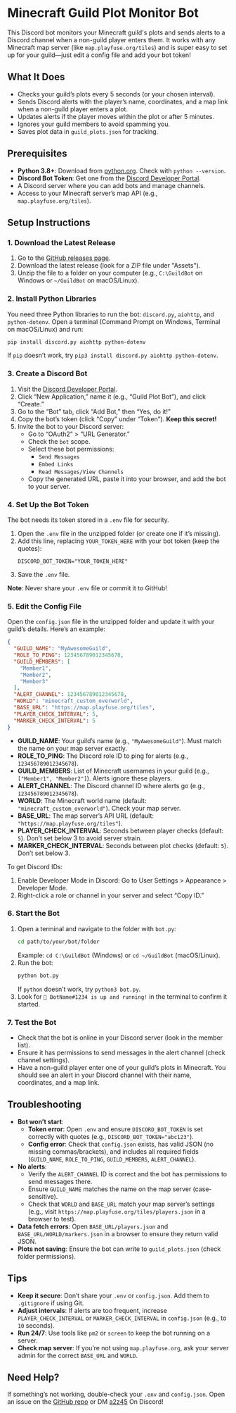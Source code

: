 # Minecraft Guild Plot Monitor Bot

This Discord bot monitors your Minecraft guild's plots and sends alerts to a Discord channel when a non-guild player enters them. It works with any Minecraft map server (like `map.playfuse.org/tiles`) and is super easy to set up for your guild—just edit a config file and add your bot token!

## What It Does
- Checks your guild’s plots every 5 seconds (or your chosen interval).
- Sends Discord alerts with the player’s name, coordinates, and a map link when a non-guild player enters a plot.
- Updates alerts if the player moves within the plot or after 5 minutes.
- Ignores your guild members to avoid spamming you.
- Saves plot data in `guild_plots.json` for tracking.

## Prerequisites
- **Python 3.8+**: Download from [python.org](https://www.python.org/downloads/). Check with `python --version`.
- **Discord Bot Token**: Get one from the [Discord Developer Portal](https://discord.com/developers/applications).
- A Discord server where you can add bots and manage channels.
- Access to your Minecraft server’s map API (e.g., `map.playfuse.org/tiles`).

## Setup Instructions

### 1. Download the Latest Release
1. Go to the [GitHub releases page](https://github.com/a2z453/Playfuse-Conquest-Bot/releases).
2. Download the latest release (look for a ZIP file under "Assets").
3. Unzip the file to a folder on your computer (e.g., `C:\GuildBot` on Windows or `~/GuildBot` on macOS/Linux).

### 2. Install Python Libraries
You need three Python libraries to run the bot: `discord.py`, `aiohttp`, and `python-dotenv`. Open a terminal (Command Prompt on Windows, Terminal on macOS/Linux) and run:

```bash
pip install discord.py aiohttp python-dotenv
```

If `pip` doesn’t work, try `pip3 install discord.py aiohttp python-dotenv`.

### 3. Create a Discord Bot
1. Visit the [Discord Developer Portal](https://discord.com/developers/applications).
2. Click “New Application,” name it (e.g., “Guild Plot Bot”), and click “Create.”
3. Go to the “Bot” tab, click “Add Bot,” then “Yes, do it!”
4. Copy the bot’s token (click “Copy” under “Token”). **Keep this secret!**
5. Invite the bot to your Discord server:
   - Go to “OAuth2” > “URL Generator.”
   - Check the `bot` scope.
   - Select these bot permissions:
     - `Send Messages`
     - `Embed Links`
     - `Read Messages/View Channels`
   - Copy the generated URL, paste it into your browser, and add the bot to your server.

### 4. Set Up the Bot Token
The bot needs its token stored in a `.env` file for security.
1. Open the `.env` file in the unzipped folder (or create one if it’s missing).
2. Add this line, replacing `YOUR_TOKEN_HERE` with your bot token (keep the quotes):
   ```
   DISCORD_BOT_TOKEN="YOUR_TOKEN_HERE"
   ```
3. Save the `.env` file.

**Note**: Never share your `.env` file or commit it to GitHub!

### 5. Edit the Config File
Open the `config.json` file in the unzipped folder and update it with your guild’s details. Here’s an example:

```json
{
  "GUILD_NAME": "MyAwesomeGuild",
  "ROLE_TO_PING": 123456789012345678,
  "GUILD_MEMBERS": [
    "Member1",
    "Member2",
    "Member3"
  ],
  "ALERT_CHANNEL": 123456789012345678,
  "WORLD": "minecraft_custom_overworld",
  "BASE_URL": "https://map.playfuse.org/tiles",
  "PLAYER_CHECK_INTERVAL": 5,
  "MARKER_CHECK_INTERVAL": 5
}
```

- **GUILD_NAME**: Your guild’s name (e.g., `"MyAwesomeGuild"`). Must match the name on your map server exactly.
- **ROLE_TO_PING**: The Discord role ID to ping for alerts (e.g., `123456789012345678`).
- **GUILD_MEMBERS**: List of Minecraft usernames in your guild (e.g., `["Member1", "Member2"]`). Alerts ignore these players.
- **ALERT_CHANNEL**: The Discord channel ID where alerts go (e.g., `123456789012345678`).
- **WORLD**: The Minecraft world name (default: `"minecraft_custom_overworld"`). Check your map server.
- **BASE_URL**: The map server’s API URL (default: `"https://map.playfuse.org/tiles"`).
- **PLAYER_CHECK_INTERVAL**: Seconds between player checks (default: `5`). Don’t set below 3 to avoid server strain.
- **MARKER_CHECK_INTERVAL**: Seconds between plot checks (default: `5`). Don’t set below 3.

To get Discord IDs:
1. Enable Developer Mode in Discord: Go to User Settings > Appearance > Developer Mode.
2. Right-click a role or channel in your server and select “Copy ID.”

### 6. Start the Bot
1. Open a terminal and navigate to the folder with `bot.py`:
   ```bash
   cd path/to/your/bot/folder
   ```
   Example: `cd C:\GuildBot` (Windows) or `cd ~/GuildBot` (macOS/Linux).
2. Run the bot:
   ```bash
   python bot.py
   ```
   If `python` doesn’t work, try `python3 bot.py`.
3. Look for `🚀 BotName#1234 is up and running!` in the terminal to confirm it started.

### 7. Test the Bot
- Check that the bot is online in your Discord server (look in the member list).
- Ensure it has permissions to send messages in the alert channel (check channel settings).
- Have a non-guild player enter one of your guild’s plots in Minecraft. You should see an alert in your Discord channel with their name, coordinates, and a map link.

## Troubleshooting
- **Bot won’t start**:
  - **Token error**: Open `.env` and ensure `DISCORD_BOT_TOKEN` is set correctly with quotes (e.g., `DISCORD_BOT_TOKEN="abc123"`).
  - **Config error**: Check that `config.json` exists, has valid JSON (no missing commas/brackets), and includes all required fields (`GUILD_NAME`, `ROLE_TO_PING`, `GUILD_MEMBERS`, `ALERT_CHANNEL`).
- **No alerts**:
  - Verify the `ALERT_CHANNEL` ID is correct and the bot has permissions to send messages there.
  - Ensure `GUILD_NAME` matches the name on the map server (case-sensitive).
  - Check that `WORLD` and `BASE_URL` match your map server’s settings (e.g., visit `https://map.playfuse.org/tiles/players.json` in a browser to test).
- **Data fetch errors**: Open `BASE_URL/players.json` and `BASE_URL/WORLD/markers.json` in a browser to ensure they return valid JSON.
- **Plots not saving**: Ensure the bot can write to `guild_plots.json` (check folder permissions).

## Tips
- **Keep it secure**: Don’t share your `.env` or `config.json`. Add them to `.gitignore` if using Git.
- **Adjust intervals**: If alerts are too frequent, increase `PLAYER_CHECK_INTERVAL` or `MARKER_CHECK_INTERVAL` in `config.json` (e.g., to `10` seconds).
- **Run 24/7**: Use tools like `pm2` or `screen` to keep the bot running on a server.
- **Check map server**: If you’re not using `map.playfuse.org`, ask your server admin for the correct `BASE_URL` and `WORLD`.

## Need Help?
If something’s not working, double-check your `.env` and `config.json`. Open an issue on the [GitHub repo](https://github.com/a2z453/Playfuse-Conquest-Bot) or DM [a2z45](discord.com/users/508772310233382932) On Discord!
